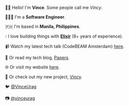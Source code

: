 
👋🏼 Hello! I'm **Vince**. Some people call me _Vincy_.

👨🏽‍💻 I'm a **Software Engineer**.

🇵🇭 I'm based in **Manila, Philippines**.

💧 I love building things with [**Elixir**](https://elixir-lang.org) (8+ years of experience).

📹 Watch my latest tech talk (CodeBEAM Amsterdam) [here](https://www.youtube.com/watch?v=iGU_vsEZvBM).

📖 Or read my tech blog, [Papers](https://papers.vincy.dev/).

🌐 Or visit my website [here](https://vinceurag.com).

🔗 Or check out my new project, [Vincy](https://vin.cy).



🐦 [@VinceUrag](https://x.com/@VinceUrag)

📷 [@vinceurag](https://www.instagram.com/vinceurag/)
